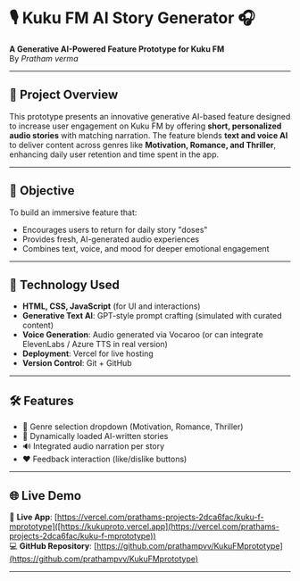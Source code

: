 # 🎙️ Kuku FM AI Story Generator 🎧

**A Generative AI-Powered Feature Prototype for Kuku FM**  
By *Pratham verma*  

---

## 🚀 Project Overview

This prototype presents an innovative generative AI-based feature designed to increase user engagement on Kuku FM by offering **short, personalized audio stories** with matching narration. 
The feature blends **text and voice AI** to deliver content across genres like **Motivation, Romance, and Thriller**, enhancing daily user retention and time spent in the app.

---

## 🎯 Objective

To build an immersive feature that:
- Encourages users to return for daily story "doses"
- Provides fresh, AI-generated audio experiences
- Combines text, voice, and mood for deeper emotional engagement

---

## 🧠 Technology Used

- **HTML, CSS, JavaScript** (for UI and interactions)
- **Generative Text AI**: GPT-style prompt crafting (simulated with curated content)
- **Voice Generation**: Audio generated via Vocaroo (or can integrate ElevenLabs / Azure TTS in real version)
- **Deployment**: Vercel for live hosting  
- **Version Control**: Git + GitHub

---

## 🛠️ Features

- 🎨 Genre selection dropdown (Motivation, Romance, Thriller)
- 📝 Dynamically loaded AI-written stories
- 🔊 Integrated audio narration per story
- ❤️ Feedback interaction (like/dislike buttons)

---

## 🌐 Live Demo

🔗 **Live App**: [https://vercel.com/prathams-projects-2dca6fac/kuku-f-mprototype]([https://kukuproto.vercel.app](https://vercel.com/prathams-projects-2dca6fac/kuku-f-mprototype))  
💻 **GitHub Repository**: [https://github.com/prathampvv/KukuFMprototype](https://github.com/prathampvv/KukuFMprototype)

---

